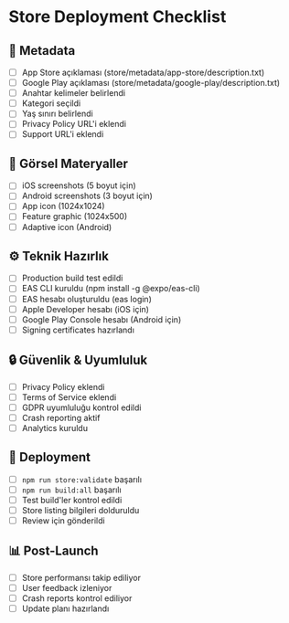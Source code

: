 # Store Deployment Checklist

## 📝 Metadata
- [ ] App Store açıklaması (store/metadata/app-store/description.txt)
- [ ] Google Play açıklaması (store/metadata/google-play/description.txt)
- [ ] Anahtar kelimeler belirlendi
- [ ] Kategori seçildi
- [ ] Yaş sınırı belirlendi
- [ ] Privacy Policy URL'i eklendi
- [ ] Support URL'i eklendi

## 📱 Görsel Materyaller
- [ ] iOS screenshots (5 boyut için)
- [ ] Android screenshots (3 boyut için)
- [ ] App icon (1024x1024)
- [ ] Feature graphic (1024x500)
- [ ] Adaptive icon (Android)

## ⚙️ Teknik Hazırlık
- [ ] Production build test edildi
- [ ] EAS CLI kuruldu (npm install -g @expo/eas-cli)
- [ ] EAS hesabı oluşturuldu (eas login)
- [ ] Apple Developer hesabı (iOS için)
- [ ] Google Play Console hesabı (Android için)
- [ ] Signing certificates hazırlandı

## 🔒 Güvenlik & Uyumluluk
- [ ] Privacy Policy eklendi
- [ ] Terms of Service eklendi
- [ ] GDPR uyumluluğu kontrol edildi
- [ ] Crash reporting aktif
- [ ] Analytics kuruldu

## 🚀 Deployment
- [ ] `npm run store:validate` başarılı
- [ ] `npm run build:all` başarılı
- [ ] Test build'ler kontrol edildi
- [ ] Store listing bilgileri dolduruldu
- [ ] Review için gönderildi

## 📊 Post-Launch
- [ ] Store performansı takip ediliyor
- [ ] User feedback izleniyor
- [ ] Crash reports kontrol ediliyor
- [ ] Update planı hazırlandı
